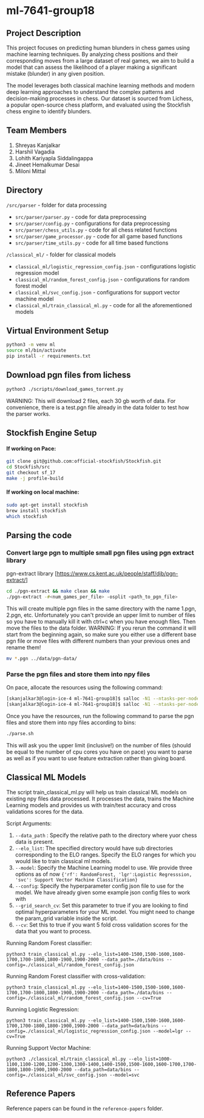 # ml-7641-group18

## Project Description
This project focuses on predicting human blunders in chess games using machine learning techniques. By analyzing chess positions and their corresponding moves from a large dataset of real games, we aim to build a model that can assess the likelihood of a player making a significant mistake (blunder) in any given position.

The model leverages both classical machine learning methods and modern deep learning approaches to understand the complex patterns and decision-making processes in chess. Our dataset is sourced from Lichess, a popular open-source chess platform, and evaluated using the Stockfish chess engine to identify blunders.

## Team Members
1. Shreyas Kanjalkar
2. Harshil Vagadia
3. Lohith Kariyapla Siddalingappa
4. Jineet Hemalkumar Desai
5. Miloni Mittal

## Directory
`/src/parser` - folder for data processing
- `src/parser/parser.py` - code for data preprocessing
- `src/parser/config.py` - configurations for data preprocessing
- `src/parser/chess_utils.py` - code for all chess related functions
- `src/parser/game_processor.py` - code for all game based functions
- `src/parser/time_utils.py` - code for all time based functions

`/classical_ml/` - folder for classical models
- `classical_ml/logistic_regression_config.json` - configurations logistic regression model
- `classical_ml/random_forest_config.json` - configurations for random forest model
- `classical_ml/svc_config.json` - configurations for support vector machine model
- `classical_ml/train_classical_ml.py` - code for all the aforementioned models


## Virtual Environment Setup
```bash
python3 -m venv ml
source ml/bin/activate
pip install -r requirements.txt
```

## Download pgn files from lichess
```bash
python3 ./scripts/download_games_torrent.py
```
WARNING: This will download 2 files, each 30 gb worth of data. For convenience, there is a test.pgn file already in the data folder to test how the parser works.
## Stockfish Engine Setup

#### If working on Pace:

```bash
git clone git@github.com:official-stockfish/Stockfish.git
cd Stockfish/src
git checkout sf_17
make -j profile-build
```

#### If working on local machine:

```bash
sudo apt-get install stockfish
brew install stockfish
which stockfish
```

## Parsing the code

### Convert large pgn to multiple small pgn files using pgn extract library

pgn-extract library [https://www.cs.kent.ac.uk/people/staff/djb/pgn-extract/]

```bash
cd ./pgn-extract && make clean && make
./pgn-extract -#<num_games_per_file> -osplit <path_to_pgn_file>
```
This will create multiple pgn files in the same directory with the name 1.pgn, 2.pgn, etc. Unfortunately you can't provide an upper limit to number of files so you have to manually kill it with ctrl+c when you have enough files.
Then move the files to the data folder. WARNING: If you rerun the command it will start from the beginning again, so make sure you either use a different base pgn file or move files with different numbers than your previous ones and rename them!

```bash
mv *.pgn ../data/pgn-data/
```

### Parse the pgn files and store them into npy files

On pace, allocate the resources using the following command:
```bash
[skanjalkar3@login-ice-4 ml-7641-group18]$ salloc -N1 --ntasks-per-node=<number_of_cpu_nodes> --time=<hh:mm:ss>
[skanjalkar3@login-ice-4 ml-7641-group18]$ salloc -N1 --ntasks-per-node=32 --time=13:00:00
```

Once you have the resources, run the following command to parse the pgn files and store them into npy files according to bins:
```bash
./parse.sh
```

This will ask you the upper limit (inclusive!) on the number of files (should be equal to the number of cpu cores you have on pace) you want to parse as well as if you want to use feature extraction rather than giving board.

## Classical ML Models

The script train_classical_ml.py will help us train classical ML models on existing npy files data processed. It processes the data, trains the Machine Learning models and provides us with train/test accuracy and cross validations scores for the data.

Script Arguments:
1. ```--data_path``` : Specify the relative path to the directory where yuor chess data is present.
2. ```--elo_list```: The specified directory would have sub directories corresponding to the ELO ranges. Specify the ELO ranges for which you would like to train classical ml models.
3. ```--model```: Specify the Machine Learning model to use. We provide three options as of now ```{'rf': RandomForest, 'lgr':Logistic Regresssion, 'svc': Support Vector Machine Classification}```
4. ```--config```: Specify the hyperparameter config json file to use for the model. We have already given some example json config files to work with
5. ```--grid_search_cv```: Set this parameter to true if you are looking to find optimal hyperparameters for your ML model. You might need to change the param_grid variable inside the script.
6. ```--cv```: Set this to true if you want 5 fold cross validation scores for the data that you want to process.

Running Random Forest classifier:
```
python3 train_classical_ml.py --elo_list=1400-1500,1500-1600,1600-1700,1700-1800,1800-1900,1900-2000 --data_path=./data/bins --config=./classical_ml/random_forest_config.json
```
Running Random Forest classifier with cross-validation:
```
python3 train_classical_ml.py --elo_list=1400-1500,1500-1600,1600-1700,1700-1800,1800-1900,1900-2000 --data_path=./data/bins --config=./classical_ml/random_forest_config.json --cv=True
```
Running Logistic Regression:
```
python3 train_classical_ml.py --elo_list=1400-1500,1500-1600,1600-1700,1700-1800,1800-1900,1900-2000 --data_path=data/bins --config=./classical_ml/logistic_regression_config.json --model=lgr --cv=True
```
Running Support Vector Machine:
```
python3 ./classical_ml/train_classical_ml.py --elo_list=1000-1100,1100-1200,1200-1300,1300-1400,1400-1500,1500-1600,1600-1700,1700-1800,1800-1900,1900-2000 --data_path=data/bins --config=./classical_ml/svc_config.json --model=svc
```
## Reference Papers

Reference papers can be found in the `reference-papers` folder.
